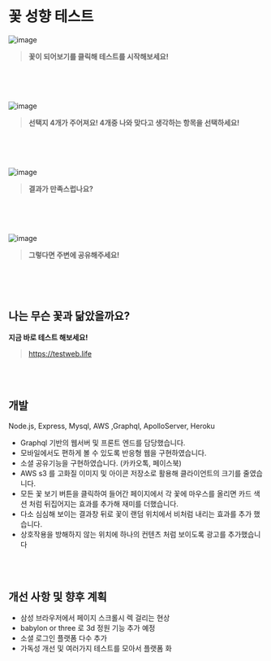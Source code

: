 # 꽃 성향 테스트
![image](https://user-images.githubusercontent.com/74460103/150272080-d8ce3810-c5b8-4a01-a95e-1f686a34f221.png)

 > **꽃이 되어보기를 클릭해 테스트를 시작해보세요!**

</br>

</br>

</br>

![image](https://user-images.githubusercontent.com/74460103/151419025-febadffa-d4b4-4718-83f3-fc54acb85dc7.png)

> **선택지 4개가 주어져요! 4개중 나와 맞다고 생각하는 항목을 선택하세요!**


</br>

</br>

</br>

![image](https://user-images.githubusercontent.com/74460103/151419474-f984f5c5-c0f4-4619-9901-5a012fdbf400.png)

> **결과가 만족스럽나요?**

</br>

</br>

</br>

![image](https://user-images.githubusercontent.com/74460103/151419635-9f24c83d-ec22-454f-9067-e874e04811de.png)

> **그렇다면 주변에 공유해주세요!**

</br>

</br>

</br>


## 나는 무슨 꽃과 닮았을까요?

**지금 바로 테스트 해보세요!**

 > https://testweb.life

<br>
</br>

## 개발
Node.js, Express, Mysql, AWS ,Graphql, ApolloServer, Heroku

- Graphql 기반의 웹서버 및 프론트 엔드를 담당했습니다.
- 모바일에서도 편하게 볼 수 있도록 반응형 웹을 구현하였습니다.
- 소셜 공유기능을 구현하였습니다. (카카오톡, 페이스북)
- AWS s3 를 고화질 이미지 및 아이콘 저장소로 활용해 클라이언트의 크기를 줄였습니다.
- 모든 꽃 보기 버튼을 클릭하여 들어간 페이지에서 각 꽃에 마우스를 올리면
  카드 색션 처럼 뒤집어지는 효과를 추가해 재미를 더했습니다.
- 다소 심심해 보이는 결과창 뒤로 꽃이 랜덤 위치에서 비처럼 내리는 효과를 추가 했습니다.
- 상호작용을 방해하지 않는 위치에 하나의 컨텐츠 처럼 보이도록 광고를 추가했습니다



<br>
</br>


## 개선 사항 및 향후 계획
- 삼성 브라우저에서 페이지 스크롤시 렉 걸리는 현상
- babylon or three 로 3d 정원 기능 추가 예정
- 소셜 로그인 플랫폼 다수 추가
- 가독성 개선 및 여러가지 테스트를 모아서 플랫폼 화
